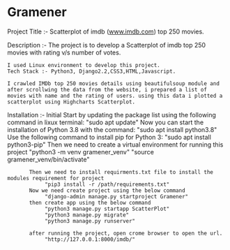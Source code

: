 # Gramener
Project Title :- Scatterplot of imdb (www.imdb.com) top 250 movies.

Description :- The project is to develop a Scatterplot of imdb top 250 movies with rating v/s number of votes.

    I used Linux environment to develop this project.
    Tech Stack :- Python3, Django2.2,CSS3,HTML,Javascript.
    
    I crawled IMDb top 250 movies details using beautifulsoup module and after scrollwing the data from the website, i prepared a list of movies with name and the rating of users. using this data i plotted a scatterplot using Highcharts Scatterplot.
    
Installation :- Initial Start by updating the package list using the following command in lixux terminal:
                "sudo apt update"
           Now you can start the installation of Python 3.8 with the command:
                "sudo apt install python3.8"
           Use the following command to install pip for Python 3:
                "sudo apt install python3-pip"
           Then we need to create a virtual environment for running this project 
                "python3 -m venv gramener_venv"
                "source gramener_venv/bin/activate"
              
           Then we need to install requirments.txt file to install the modules requirement for project
                "pip3 install -r /path/requirements.txt"
           Now we need create project using the below command
                "django-admin manage.py startproject Gramener"
           then create app using the below command
                "python3 manage.py startapp ScatterPlot"
                "python3 manage.py migrate"
                "python3 manage.py runserver"
                
           after running the project, open crome browser to open the url.
                "http://127.0.0.1:8000/imdb/"
              
    
